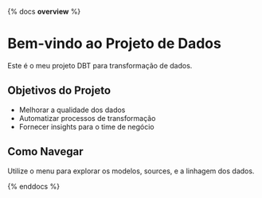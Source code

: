 {% docs __overview__ %}

# Bem-vindo ao Projeto de Dados

Este é o meu projeto DBT para transformação de dados.

## Objetivos do Projeto
- Melhorar a qualidade dos dados
- Automatizar processos de transformação
- Fornecer insights para o time de negócio

## Como Navegar
Utilize o menu para explorar os modelos, sources, e a linhagem dos dados.

{% enddocs %}